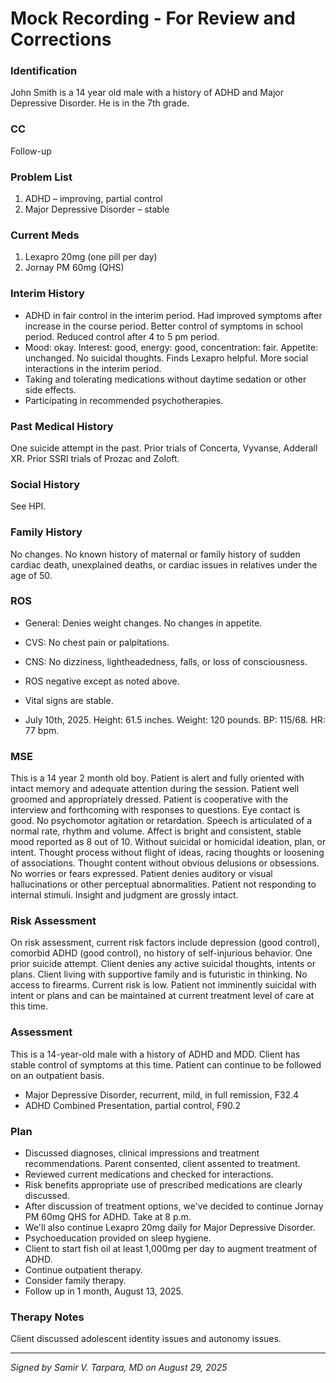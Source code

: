 # Mock Recording - For Review and Corrections
<!-- 
INSTRUCTIONS: 
- Edit this file directly
- Add comments using HTML comments like this one
- Or use [CORRECTION: explanation] inline
- Or use strikethrough ~~old text~~ and **bold for corrections**
- Generated with prompt v5.0
- Transcription date: August 29, 2025
-->

### Identification
John Smith is a 14 year old male with a history of ADHD and Major Depressive Disorder. He is in the 7th grade.

### CC
Follow-up

### Problem List
1. ADHD – improving, partial control
2. Major Depressive Disorder – stable

### Current Meds
1. Lexapro 20mg (one pill per day)
2. Jornay PM 60mg (QHS)

### Interim History
- ADHD in fair control in the interim period. Had improved symptoms after increase in the course period. Better control of symptoms in school period. Reduced control after 4 to 5 pm period.
- Mood: okay. Interest: good, energy: good, concentration: fair. Appetite: unchanged. No suicidal thoughts. Finds Lexapro helpful. More social interactions in the interim period.
- Taking and tolerating medications without daytime sedation or other side effects.
- Participating in recommended psychotherapies.

### Past Medical History
One suicide attempt in the past. Prior trials of Concerta, Vyvanse, Adderall XR. Prior SSRI trials of Prozac and Zoloft.

### Social History
See HPI.

### Family History
No changes. No known history of maternal or family history of sudden cardiac death, unexplained deaths, or cardiac issues in relatives under the age of 50.

### ROS
- General: Denies weight changes. No changes in appetite.
- CVS: No chest pain or palpitations.
- CNS: No dizziness, lightheadedness, falls, or loss of consciousness.
- ROS negative except as noted above.

- Vital signs are stable.
- July 10th, 2025. Height: 61.5 inches. Weight: 120 pounds. BP: 115/68. HR: 77 bpm.

### MSE
This is a 14 year 2 month old boy. Patient is alert and fully oriented with intact memory and adequate attention during the session. Patient well groomed and appropriately dressed. Patient is cooperative with the interview and forthcoming with responses to questions. Eye contact is good. No psychomotor agitation or retardation. Speech is articulated of a normal rate, rhythm and volume. Affect is bright and consistent, stable mood reported as 8 out of 10. Without suicidal or homicidal ideation, plan, or intent. Thought process without flight of ideas, racing thoughts or loosening of associations. Thought content without obvious delusions or obsessions. No worries or fears expressed. Patient denies auditory or visual hallucinations or other perceptual abnormalities. Patient not responding to internal stimuli. Insight and judgment are grossly intact.

### Risk Assessment
On risk assessment, current risk factors include depression (good control), comorbid ADHD (good control), no history of self-injurious behavior. One prior suicide attempt. Client denies any active suicidal thoughts, intents or plans. Client living with supportive family and is futuristic in thinking. No access to firearms. Current risk is low. Patient not imminently suicidal with intent or plans and can be maintained at current treatment level of care at this time.

### Assessment
This is a 14-year-old male with a history of ADHD and MDD. Client has stable control of symptoms at this time. Patient can continue to be followed on an outpatient basis.
- Major Depressive Disorder, recurrent, mild, in full remission, F32.4
- ADHD Combined Presentation, partial control, F90.2

### Plan
- Discussed diagnoses, clinical impressions and treatment recommendations. Parent consented, client assented to treatment.
- Reviewed current medications and checked for interactions.
- Risk benefits appropriate use of prescribed medications are clearly discussed.
- After discussion of treatment options, we've decided to continue Jornay PM 60mg QHS for ADHD. Take at 8 p.m.
- We'll also continue Lexapro 20mg daily for Major Depressive Disorder.
- Psychoeducation provided on sleep hygiene.
- Client to start fish oil at least 1,000mg per day to augment treatment of ADHD.
- Continue outpatient therapy.
- Consider family therapy.
- Follow up in 1 month, August 13, 2025.

### Therapy Notes
Client discussed adolescent identity issues and autonomy issues.

---

*Signed by Samir V. Tarpara, MD on August 29, 2025*